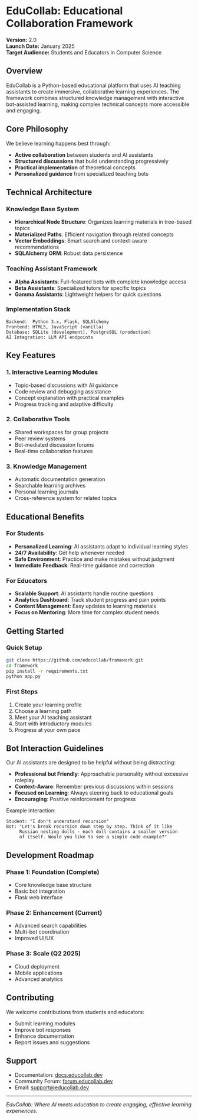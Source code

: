 # EduCollab: Educational Collaboration Framework

**Version:** 2.0  
**Launch Date:** January 2025  
**Target Audience:** Students and Educators in Computer Science

## Overview

EduCollab is a Python-based educational platform that uses AI teaching assistants to create immersive, collaborative learning experiences. The framework combines structured knowledge management with interactive bot-assisted learning, making complex technical concepts more accessible and engaging.

## Core Philosophy

We believe learning happens best through:
- **Active collaboration** between students and AI assistants
- **Structured discussions** that build understanding progressively
- **Practical implementation** of theoretical concepts
- **Personalized guidance** from specialized teaching bots

## Technical Architecture

### Knowledge Base System
- **Hierarchical Node Structure**: Organizes learning materials in tree-based topics
- **Materialized Paths**: Efficient navigation through related concepts
- **Vector Embeddings**: Smart search and context-aware recommendations
- **SQLAlchemy ORM**: Robust data persistence

### Teaching Assistant Framework
- **Alpha Assistants**: Full-featured bots with complete knowledge access
- **Beta Assistants**: Specialized tutors for specific topics
- **Gamma Assistants**: Lightweight helpers for quick questions

### Implementation Stack
```
Backend:  Python 3.x, Flask, SQLAlchemy
Frontend: HTML5, JavaScript (vanilla)
Database: SQLite (development), PostgreSQL (production)
AI Integration: LLM API endpoints
```

## Key Features

### 1. Interactive Learning Modules
- Topic-based discussions with AI guidance
- Code review and debugging assistance
- Concept explanation with practical examples
- Progress tracking and adaptive difficulty

### 2. Collaborative Tools
- Shared workspaces for group projects
- Peer review systems
- Bot-mediated discussion forums
- Real-time collaboration features

### 3. Knowledge Management
- Automatic documentation generation
- Searchable learning archives
- Personal learning journals
- Cross-reference system for related topics

## Educational Benefits

### For Students
- **Personalized Learning**: AI assistants adapt to individual learning styles
- **24/7 Availability**: Get help whenever needed
- **Safe Environment**: Practice and make mistakes without judgment
- **Immediate Feedback**: Real-time guidance and correction

### For Educators
- **Scalable Support**: AI assistants handle routine questions
- **Analytics Dashboard**: Track student progress and pain points
- **Content Management**: Easy updates to learning materials
- **Focus on Mentoring**: More time for complex student needs

## Getting Started

### Quick Setup
```bash
git clone https://github.com/educollab/framework.git
cd framework
pip install -r requirements.txt
python app.py
```

### First Steps
1. Create your learning profile
2. Choose a learning path
3. Meet your AI teaching assistant
4. Start with introductory modules
5. Progress at your own pace

## Bot Interaction Guidelines

Our AI assistants are designed to be helpful without being distracting:
- **Professional but Friendly**: Approachable personality without excessive roleplay
- **Context-Aware**: Remember previous discussions within sessions
- **Focused on Learning**: Always steering back to educational goals
- **Encouraging**: Positive reinforcement for progress

Example interaction:
```
Student: "I don't understand recursion"
Bot: "Let's break recursion down step by step. Think of it like 
     Russian nesting dolls - each doll contains a smaller version 
     of itself. Would you like to see a simple code example?"
```

## Development Roadmap

### Phase 1: Foundation (Complete)
- Core knowledge base structure
- Basic bot integration
- Flask web interface

### Phase 2: Enhancement (Current)
- Advanced search capabilities
- Multi-bot coordination
- Improved UI/UX

### Phase 3: Scale (Q2 2025)
- Cloud deployment
- Mobile applications
- Advanced analytics

## Contributing

We welcome contributions from students and educators:
- Submit learning modules
- Improve bot responses
- Enhance documentation
- Report issues and suggestions

## Support

- Documentation: [docs.educollab.dev](https://docs.educollab.dev)
- Community Forum: [forum.educollab.dev](https://forum.educollab.dev)
- Email: support@educollab.dev

---

*EduCollab: Where AI meets education to create engaging, effective learning experiences.*